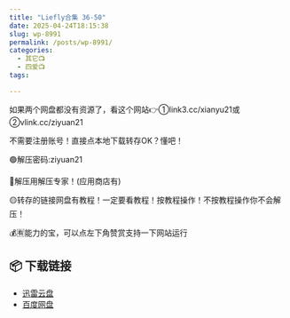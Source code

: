 ```yaml
---
title: "Liefly合集 36-50"
date: 2025-04-24T18:15:38
slug: wp-8991
permalink: /posts/wp-8991/
categories:
  - 其它📺
  - 四爱📺
tags:

---
```


如果两个网盘都没有资源了，看这个网站👉①link3.cc/xianyu21或②vlink.cc/ziyuan21

不需要注册账号！直接点本地下载转存OK？懂吧！

🟢解压密码:ziyuan21

🔵解压用解压专家！(应用商店有)

🟡转存的链接网盘有教程！一定要看教程！按教程操作！不按教程操作你不会解压！

💰🈶能力的宝，可以点左下角赞赏支持一下网站运行

## 📦 下载链接
- [迅雷云盘](https://blziyuan21.com/pay-download/8991?key=7ba4bdf8fa&down_id=0)
- [百度网盘](https://blziyuan21.com/pay-download/8991?key=7ba4bdf8fa&down_id=1)

